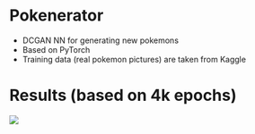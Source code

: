 # Pokenerator
- DCGAN NN for generating new pokemons
- Based on PyTorch
- Training data (real pokemon pictures) are taken from Kaggle
<h1>Results (based on 4k epochs)</h1>
<img src="https://i.imgur.com/LPqTn7l.png">
